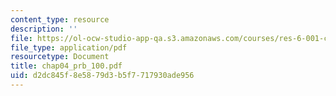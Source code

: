 ```yaml
---
content_type: resource
description: ''
file: https://ol-ocw-studio-app-qa.s3.amazonaws.com/courses/res-6-001-continuum-electromechanics-spring-2009/d2dc845f8e5879d3b5f7717930ade956_chap04_prb_100.pdf
file_type: application/pdf
resourcetype: Document
title: chap04_prb_100.pdf
uid: d2dc845f-8e58-79d3-b5f7-717930ade956
---
```

